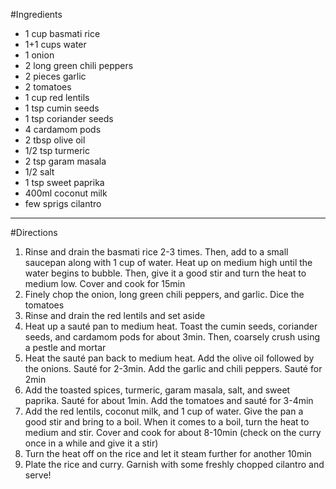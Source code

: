#Ingredients 
- 1 cup basmati rice 
- 1+1 cups water 
- 1 onion 
- 2 long green chili peppers 
- 2 pieces garlic 
- 2 tomatoes 
- 1 cup red lentils 
- 1 tsp cumin seeds 
- 1 tsp coriander seeds 
- 4 cardamom pods 
- 2 tbsp olive oil 
- 1/2 tsp turmeric 
- 2 tsp garam masala 
- 1/2 salt 
- 1 tsp sweet paprika 
- 400ml coconut milk 
- few sprigs cilantro
--- 
#Directions 
1. Rinse and drain the basmati rice 2-3 times. Then, add to a small saucepan along with 1 cup of water. Heat up on medium high until the water begins to bubble. Then, give it a good stir and turn the heat to medium low. Cover and cook for 15min 
2. Finely chop the onion, long green chili peppers, and garlic. Dice the tomatoes 
3. Rinse and drain the red lentils and set aside 
4. Heat up a sauté pan to medium heat. Toast the cumin seeds, coriander seeds, and cardamom pods for about 3min. Then, coarsely crush using a pestle and mortar 
5. Heat the sauté pan back to medium heat. Add the olive oil followed by the onions. Sauté for 2-3min. Add the garlic and chili peppers. Sauté for 2min 
6. Add the toasted spices, turmeric, garam masala, salt, and sweet paprika. Sauté for about 1min. Add the tomatoes and sauté for 3-4min 
7. Add the red lentils, coconut milk, and 1 cup of water. Give the pan a good stir and bring to a boil. When it comes to a boil, turn the heat to medium and stir. Cover and cook for about 8-10min (check on the curry once in a while and give it a stir) 
8. Turn the heat off on the rice and let it steam further for another 10min 
9. Plate the rice and curry. Garnish with some freshly chopped cilantro and serve!